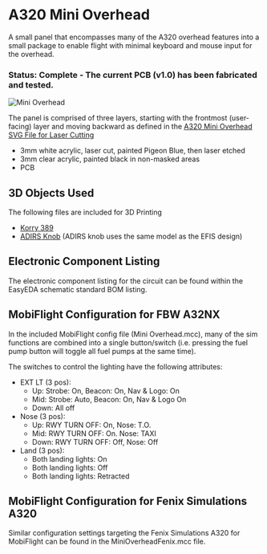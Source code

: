 # A320 Mini Overhead

A small panel that encompasses many of the A320 overhead features into a small package to enable flight with minimal keyboard and mouse input for the overhead.

### Status: **Complete** - The current PCB (v1.0) has been fabricated and tested.

![Mini Overhead](https://user-images.githubusercontent.com/2242776/149878500-271aab1d-ab63-4d59-a4bd-bb05953e75b0.jpeg)

The panel is comprised of three layers, starting with the frontmost (user-facing) layer and moving backward as defined in the [A320 Mini Overhead SVG File for Laser Cutting](https://github.com/ssewell/mobiflight-panels/blob/main/aircraft/airbus-a32x/overhead/mini-overhead/a320-mini-overhead.svg)

- 3mm white acrylic, laser cut, painted Pigeon Blue, then laser etched
- 3mm clear acrylic, painted black in non-masked areas
- PCB

## 3D Objects Used

The following files are included for 3D Printing

- [Korry 389](<https://github.com/MobiFlight/mobiflight-panels/blob/main/common/korry/Korry%20Switch%20389%20(3mm%20lens%2C%20B3F-105X%20Switch).stl>)
- [ADIRS Knob](https://github.com/MobiFlight/mobiflight-panels/blob/main/common/knob/EFIS-Knob.stl) (ADIRS knob uses the same model as the EFIS design)

## Electronic Component Listing

The electronic component listing for the circuit can be found within the EasyEDA schematic standard BOM listing.

## MobiFlight Configuration for FBW A32NX

In the included MobiFlight config file (Mini Overhead.mcc), many of the sim functions are combined into a single button/switch (i.e. pressing the fuel pump button will toggle all fuel pumps at the same time).

The switches to control the lighting have the following attributes:

- EXT LT (3 pos):
  - Up: Strobe: On, Beacon: On, Nav & Logo: On
  - Mid: Strobe: Auto, Beacon: On, Nav & Logo On
  - Down: All off
- Nose (3 pos):
  - Up: RWY TURN OFF: On, Nose: T.O.
  - Mid: RWY TURN OFF: On. Nose: TAXI
  - Down: RWY TURN OFF: Off, Nose: Off
- Land (3 pos):
  - Both landing lights: On
  - Both landing lights: Off
  - Both landing lights: Retracted

## MobiFlight Configuration for Fenix Simulations A320

Similar configuration settings targeting the Fenix Simulations A320 for MobiFlight can be found in the MiniOverheadFenix.mcc file.
